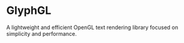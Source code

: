 # GlyphGL
A lightweight and efficient OpenGL text rendering library focused on simplicity and performance.
